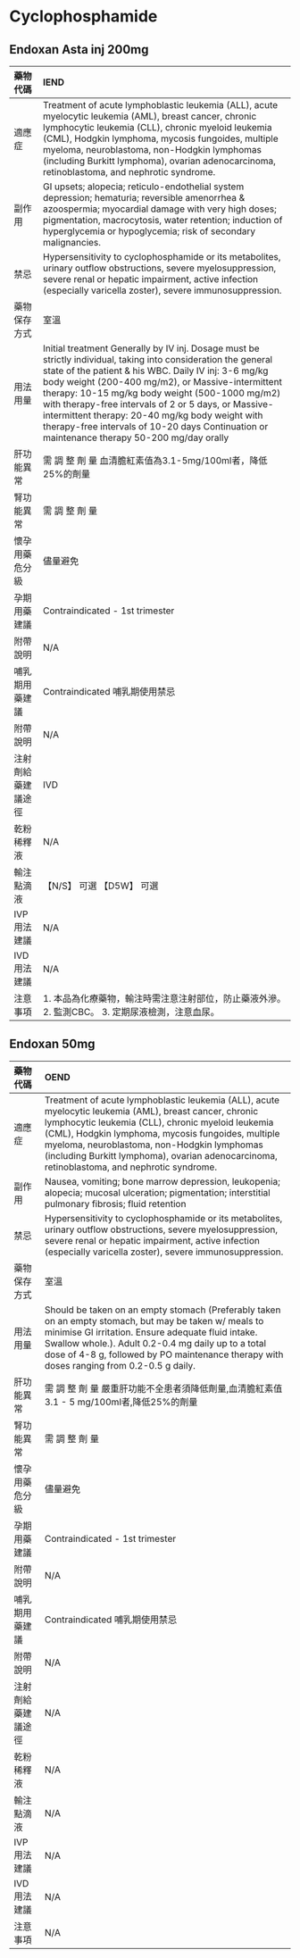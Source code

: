 # Cyclophosphamide

## Endoxan Asta inj 200mg

| 藥物代碼 | IEND |
| :--- | :--- |
| 適應症 | Treatment of acute lymphoblastic leukemia \(ALL\), acute myelocytic leukemia \(AML\), breast cancer, chronic lymphocytic leukemia \(CLL\), chronic myeloid leukemia \(CML\), Hodgkin lymphoma, mycosis fungoides, multiple myeloma, neuroblastoma, non-Hodgkin lymphomas \(including Burkitt lymphoma\), ovarian adenocarcinoma, retinoblastoma, and nephrotic syndrome. |
| 副作用 | GI upsets; alopecia; reticulo-endothelial system depression; hematuria; reversible amenorrhea & azoospermia; myocardial damage with very high doses; pigmentation, macrocytosis, water retention; induction of hyperglycemia or hypoglycemia; risk of secondary malignancies. |
| 禁忌 | Hypersensitivity to cyclophosphamide or its metabolites, urinary outflow obstructions, severe myelosuppression, severe renal or hepatic impairment, active infection \(especially varicella zoster\), severe immunosuppression. |
| 藥物保存方式 | 室溫 |
| 用法用量 | Initial treatment Generally by IV inj. Dosage must be strictly individual, taking into consideration the general state of the patient & his WBC. Daily IV inj: 3-6 mg/kg body weight \(200-400 mg/m2\), or Massive-intermittent therapy: 10-15 mg/kg body weight \(500-1000 mg/m2\) with therapy-free intervals of 2 or 5 days, or Massive-intermittent therapy: 20-40 mg/kg body weight with therapy-free intervals of 10-20 days Continuation or maintenance therapy 50-200 mg/day orally |
| 肝功能異常 | 需 調 整 劑 量  血清膽紅素值為3.1-5mg/100ml者，降低25%的劑量 |
| 腎功能異常 | 需 調 整 劑 量 |
| 懷孕用藥危分級 | 儘量避免 |
| 孕期用藥建議 | Contraindicated - 1st trimester |
| 附帶說明 | N/A |
| 哺乳期用藥建議 | Contraindicated 哺乳期使用禁忌 |
| 附帶說明 | N/A |
| 注射劑給藥建議途徑 | IVD |
| 乾粉稀釋液 | N/A |
| 輸注點滴液 | 【N/S】 可選  【D5W】 可選 |
| IVP 用法建議 | N/A |
| IVD 用法建議 | N/A |
| 注意事項 | 1. 本品為化療藥物，輸注時需注意注射部位，防止藥液外滲。 2. 監測CBC。 3. 定期尿液檢測，注意血尿。 |

## Endoxan 50mg

| 藥物代碼 | OEND |
| :--- | :--- |
| 適應症 | Treatment of acute lymphoblastic leukemia \(ALL\), acute myelocytic leukemia \(AML\), breast cancer, chronic lymphocytic leukemia \(CLL\), chronic myeloid leukemia \(CML\), Hodgkin lymphoma, mycosis fungoides, multiple myeloma, neuroblastoma, non-Hodgkin lymphomas \(including Burkitt lymphoma\), ovarian adenocarcinoma, retinoblastoma, and nephrotic syndrome. |
| 副作用 | Nausea, vomiting; bone marrow depression, leukopenia; alopecia; mucosal ulceration; pigmentation; interstitial pulmonary fibrosis; fluid retention |
| 禁忌 | Hypersensitivity to cyclophosphamide or its metabolites, urinary outflow obstructions, severe myelosuppression, severe renal or hepatic impairment, active infection \(especially varicella zoster\), severe immunosuppression. |
| 藥物保存方式 | 室溫 |
| 用法用量 | Should be taken on an empty stomach \(Preferably taken on an empty stomach, but may be taken w/ meals to minimise GI irritation. Ensure adequate fluid intake. Swallow whole.\). Adult 0.2-0.4 mg daily up to a total dose of 4-8 g, followed by PO maintenance therapy with doses ranging from 0.2-0.5 g daily. |
| 肝功能異常 | 需 調 整 劑 量  嚴重肝功能不全患者須降低劑量,血清膽紅素值 3.1 - 5 mg/100ml者,降低25%的劑量 |
| 腎功能異常 | 需 調 整 劑 量 |
| 懷孕用藥危分級 | 儘量避免 |
| 孕期用藥建議 | Contraindicated - 1st trimester |
| 附帶說明 | N/A |
| 哺乳期用藥建議 | Contraindicated 哺乳期使用禁忌 |
| 附帶說明 | N/A |
| 注射劑給藥建議途徑 | N/A |
| 乾粉稀釋液 | N/A |
| 輸注點滴液 | N/A |
| IVP 用法建議 | N/A |
| IVD 用法建議 | N/A |
| 注意事項 | N/A |

